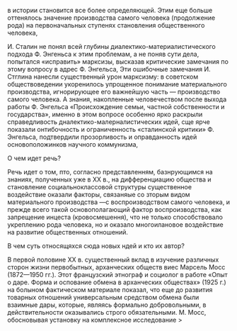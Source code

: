 в истории становится все более определяющей. Этим еще больше оттенялось значение производства самого человека (продолжение рода) на первоначальных ступенях становления общественного человека,

И. Сталин не понял всей глубины диалектико-материалистического подхода Ф. Энгеньса к этим проблемам, а не поняв сути дела, попытался «исправить» марксизы, высказав критические замечания по этому вопросу в адрес Ф. Энгельса, Эти ошибочные замечания И. Стглина нанесли существенный урон марксизму: в советском обществоведении укоренилось упрощенное понимание материального производства, игнорирующее его важнейшую часть — производство самого человека. А знания, накопленные человечеством после выхода работы Ф. Энгельса «Происхождение семьи, частной собственности и государства», именно в этом вопросе особенно ярко раскрыли справедливость дналектико-малерналистических идей, сще ярче показали онтибочность и ограниченность «сталинской критики» Ф. Энгельса, подтвердили прозорливость и оправданность идей основоположинков научного коммунизма,

О чем идет речь?

Речь идет о том, пто, согласно представленням, базнрующимся на знаниях, полученных уже в ХХ в., на дифференциацию общества и становление социальноклассовой структуры существенное воздействие оказали факторы, связаняые со зторым видом материального производства —с воспроизводством самого человека, и прежде всего такой основополагающий фактор воспроизводства, как запрещение инцеста (кровосмешення), что не только способствовало укреплению рода человека, но и оказало многоилановое воздействие на развитие общественных отношений.

В чем суть относящяхся сюда новых ндей и кто их автор?

В первой половине ХХ в. существенный вклад в изучение различных сторон жизни первобытных, арханческих обществ виес Марсель Мосс (1872—1950 гг.). Этот французский этнограф и социолог в работе «Опыт о даре. Форма и оспование обмена в арханческих обществах» (1925 г.) на болыном фактическом материале показал, что еще до развития товарных отношений универсальным средством обмена были взаимные дары, которые, являясь формально добровольными, в действительности оказывались строго обязательными. М. Мосс, обосновывая установку на комплексное исследование >
